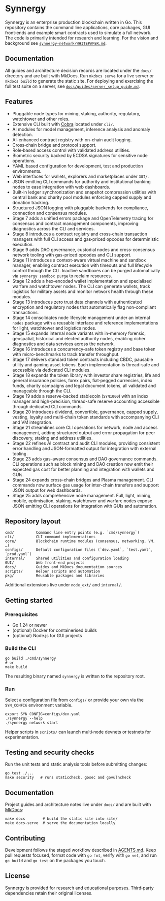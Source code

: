 # Synnergy


Synnergy is an enterprise production blockchain written in Go. This repository contains the command line applications, core packages, GUI front‑ends and example smart contracts used to simulate a full network. The code is primarily intended for research and learning. For the vision and background see [`synnergy-network/WHITEPAPER.md`](synnergy-network/WHITEPAPER.md).
## Documentation

All guides and architecture decision records are located under the `docs/` directory and are built with MkDocs. Run `mkdocs serve` for a live server or `mkdocs build` to generate the static site. For deploying and exercising the full test suite on a server, see [`docs/guides/server_setup_guide.md`](docs/guides/server_setup_guide.md).


## Features
- Pluggable node types for mining, staking, authority, regulatory, watchtower and other roles.
- Extensive CLI built with [Cobra](https://github.com/spf13/cobra) located under `cli/`.
- AI modules for model management, inference analysis and anomaly detection.
- AI-enhanced contract registry with on-chain audit logging.
- Cross‑chain bridge and protocol support.
- Role‑based access control with validated address utilities.
- Biometric security backed by ECDSA signatures for sensitive node operations.
- YAML based configuration for development, test and production environments.
- Web interfaces for wallets, explorers and marketplaces under `GUI/`.
- JSON emitting CLI commands for authority and institutional banking nodes to ease integration with web dashboards.
- Built-in ledger synchronization and snapshot compression utilities with
  central bank and charity pool modules enforcing capped supply and donation
  tracking.
- Structured JSON logging with pluggable backends for compliance, connection and consensus modules.
- Stage 7 adds a unified errors package and OpenTelemetry tracing for consensus and contract management components, improving diagnostics across the CLI and services.
- Stage 8 introduces a contract registry and cross‑chain transaction managers with full CLI access and gas‑priced opcodes for deterministic execution.
- Stage 9 adds DAO governance, custodial nodes and cross-consensus network tooling with gas-priced opcodes and CLI support.
- Stage 11 introduces a context-aware virtual machine and sandbox manager, enabling contract execution with timeouts and full lifecycle control through the CLI. Inactive sandboxes can be purged automatically via `synnergy sandbox purge` to reclaim resources.
- Stage 12 adds a hex-encoded wallet implementation and specialised warfare and watchtower nodes. The CLI can generate wallets, track logistics for military assets and monitor network health through these modules.
- Stage 13 introduces zero trust data channels with authenticated encryption and regulatory nodes that automatically flag non-compliant transactions.
- Stage 14 consolidates node lifecycle management under an internal `nodes` package with a reusable interface and reference implementations for light, watchtower and logistics nodes.
- Stage 15 expands internal node variants with in-memory forensic, geospatial, historical and elected authority nodes, enabling richer diagnostics and data services across the network.
- Stage 16 introduces a concurrency-safe token registry and base token with micro-benchmarks to track transfer throughput.
- Stage 17 delivers standard token contracts including CBDC, pausable utility and gaming asset tokens. Each implementation is thread-safe and accessible via dedicated CLI modules.
- Stage 18 expands the token library with investor share registries, life and general insurance policies, forex pairs, fiat‑pegged currencies, index funds, charity campaigns and legal document tokens, all validated and manageable through the CLI.
- Stage 19 adds a reserve-backed stablecoin (`SYN1000`) with an index manager and high-precision, thread-safe reserve accounting accessible through dedicated CLI commands.
- Stage 20 introduces dividend, convertible, governance, capped supply, vesting,
  loyalty and multi-chain token standards with accompanying CLI and VM
  integration.
- Stage 21 streamlines core CLI operations for network, node and access
  management, adding structured output and error propagation for peer
  discovery, staking and address utilities.
- Stage 22 refines AI contract and audit CLI modules, providing consistent error
  handling and JSON-formatted output for integration with external tooling.
- Stage 23 adds gas-aware consensus and DAO governance commands. CLI operations
  such as block mining and DAO creation now emit their expected gas cost for
  better planning and integration with wallets and GUIs.
- Stage 24 expands cross-chain bridges and Plasma management. CLI commands now
  surface gas usage for inter-chain transfers and support JSON output for web
  dashboards.
- Stage 25 adds comprehensive node management. Full, light, mining, mobile,
  optimisation, staking, watchtower and warfare nodes expose JSON emitting CLI
  operations for integration with GUIs and automation.

## Repository layout
```
cmd/          Command line entry points (e.g. `cmd/synnergy`)
cli/          CLI command implementations
core/         Blockchain runtime modules (consensus, networking, VM, …)
configs/      Default configuration files (`dev.yaml`, `test.yaml`, `prod.yaml`)
internal/     Shared utilities and configuration loading
GUI/          Web front‑end projects
docs/         Guides and MkDocs documentation sources
scripts/      Helper scripts and automation
pkg/          Reusable packages and libraries
```
Additional extensions live under `node_ext/` and `internal/`.

## Getting started
### Prerequisites
- Go 1.24 or newer
- (optional) Docker for containerised builds
- (optional) Node.js for GUI projects

### Build the CLI
```
go build ./cmd/synnergy
# or
make build
```
The resulting binary named `synnergy` is written to the repository root.

### Run
Select a configuration file from `configs/` or provide your own via the `SYN_CONFIG` environment variable.
```
export SYN_CONFIG=configs/dev.yaml
./synnergy --help
./synnergy network start
```
Helper scripts in `scripts/` can launch multi‑node devnets or testnets for experimentation.

## Testing and security checks
Run the unit tests and static analysis tools before submitting changes:
```
go test ./...
make security   # runs staticcheck, gosec and govulncheck
```

## Documentation
Project guides and architecture notes live under `docs/` and are built with [MkDocs](https://www.mkdocs.org/):
```
make docs        # build the static site into site/
make docs-serve  # serve the documentation locally
```

## Contributing
Development follows the staged workflow described in [AGENTS.md](AGENTS.md).  Keep pull requests focused, format code with `go fmt`, verify with `go vet`, and run `go build` and `go test` on the packages you touch.

## License
Synnergy is provided for research and educational purposes.  Third‑party dependencies retain their original licenses.

